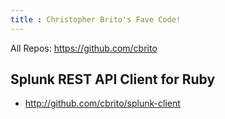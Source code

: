 ```yaml
---
title : Christopher Brito's Fave Code! 
---
```


All Repos: https://github.com/cbrito

## Splunk REST API Client for Ruby
* http://github.com/cbrito/splunk-client
